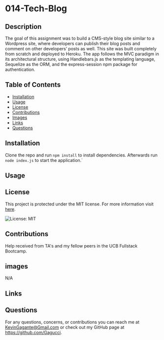 # 014-Tech-Blog

## Description
  
  The goal of this assignment was to build a CMS-style blog site similar to a Wordpress site, where developers can publish their blog posts and comment on other developers’ posts as well. This site was built completely from scratch and deployed to Heroku. The app follows the MVC paradigm in its architectural structure, using Handlebars.js as the templating language, Sequelize as the ORM, and the express-session npm package for authentication.

## Table of Contents

- [Installation](#installation)
- [Usage](#usage)
- [License](#license)
- [Contributions](#contributions)
- [Images](#images)
- [Links](#links)
- [Questions](#questions)

## Installation

Clone the repo and run `npm install` to install dependencies. Afterwards run `node index.js` to start the application.`

## Usage

## License

This project is protected under the MIT license.
For more information visit [here](https://opensource.org/licenses/MIT).

![License: MIT](https://img.shields.io/badge/License-MIT-yellow.svg)

## Contributions

Help received from TA's and my fellow peers in the UCB Fullstack Bootcamp.
## images
N/A
## Links

## Questions

For any questions, concerns, or contributions you can reach me at KevinGagante@Gmail.com or check out my GitHub page at https://github.com/Gagucci.